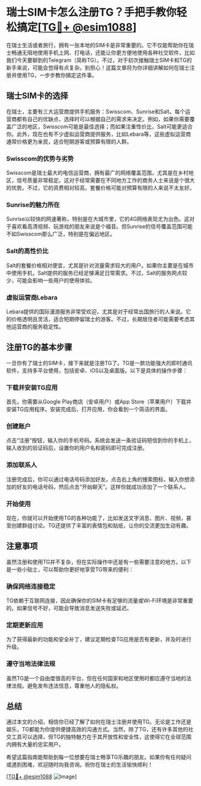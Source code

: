 # 瑞士SIM卡怎么注册TG？手把手教你轻松搞定[[TG💪+ @esim1088](https://t.me/s/esim1088)]

在瑞士生活或者旅行，拥有一张本地的SIM卡是非常重要的。它不仅能帮助你在瑞士畅通无阻地使用手机上网、打电话，还能让你更方便地使用各种社交软件，比如我们今天要聊到的Telegram（简称TG）。不过，对于初次接触瑞士SIM卡和TG的新手来说，可能会觉得有点复杂。别担心！这篇文章将为你详细讲解如何在瑞士注册并使用TG，一步步教你搞定这件事。

## 瑞士SIM卡的选择

在瑞士，主要有三大运营商提供手机服务：Swisscom、Sunrise和Salt。每个运营商都有自己的优缺点，选择时可以根据自己的需求来决定。例如，如果你需要覆盖广泛的地区，Swisscom可能是最佳选择；而如果注重性价比，Salt可能更适合你。此外，现在也有不少虚拟运营商提供服务，比如Lebara等，这些虚拟运营商通常价格更为亲民，适合短期游客或预算有限的人群。

### Swisscom的优势与劣势

Swisscom是瑞士最大的电信运营商，拥有最广的网络覆盖范围，尤其是在乡村地区，信号质量非常稳定。这对于经常需要在不同地方工作的商务人士来说是个很大的优势。不过，它的资费相对较高，套餐价格可能对预算有限的人来说不太友好。

### Sunrise的魅力所在

Sunrise以较快的网速著称，特别是在大城市里，它的4G网络表现尤为出色。这对于喜欢看高清视频、玩游戏的朋友来说是个福音。但Sunrise的信号覆盖范围可能不如Swisscom那么广泛，特别是在偏远地区。

### Salt的高性价比

Salt的套餐价格相对便宜，尤其是针对流量需求较大的用户。如果你主要是在城市中使用手机，Salt提供的服务已经足够满足日常需求。不过，Salt的服务网点较少，可能会影响一些用户的使用体验。

### 虚拟运营商Lebara

Lebara提供的国际漫游服务非常受欢迎，尤其是对于经常出国旅行的人来说。它的价格透明且灵活，适合短期停留瑞士的游客。不过，长期居住者可能需要考虑其他运营商的服务稳定性。

## 注册TG的基本步骤

一旦你有了瑞士的SIM卡，接下来就是注册TG了。TG是一款功能强大的即时通讯软件，支持多平台使用，包括安卓、iOS以及桌面版。以下是具体的操作步骤：

### 下载并安装TG应用

首先，你需要从Google Play商店（安卓用户）或App Store（苹果用户）下载并安装TG应用程序。安装完成后，打开应用，你会看到一个简洁的界面。

### 创建账户

点击“注册”按钮，输入你的手机号码。系统会发送一条验证码短信到你的手机上，输入收到的验证码后，设置你的用户名和密码即可完成注册。

### 添加联系人

注册完成后，你可以通过电话号码添加好友。点击右上角的搜索图标，输入你想添加的好友的电话号码，然后点击“开始聊天”。这样你就成功添加了一个联系人。

### 开始使用

现在，你就可以开始使用TG的各种功能了，比如发送文字消息、图片、视频，甚至创建群组讨论。TG还提供了丰富的表情包和贴纸，让你的交流更加生动有趣。

## 注意事项

虽然注册和使用TG并不复杂，但在实际操作中还是有一些需要注意的地方。以下是一些小贴士，可以帮助你更好地享受TG带来的便利：

### 确保网络连接稳定

TG依赖于互联网连接，因此确保你的SIM卡有足够的流量或Wi-Fi环境是非常重要的。如果信号不好，可能会导致消息发送失败或延迟。

### 定期更新应用

为了获得最新的功能和安全补丁，建议定期检查TG应用是否有更新，并及时进行升级。

### 遵守当地法律法规

虽然TG是一个自由度很高的平台，但在任何国家和地区使用时都应遵守当地的法律法规。避免发布违法信息，尊重他人的隐私权。

## 总结

通过本文的介绍，相信你已经了解了如何在瑞士注册并使用TG。无论是工作还是娱乐，TG都能为你提供便捷高效的沟通方式。当然，除了TG，还有许多其他的社交工具可以选择，但TG的独特魅力在于其开放性和安全性，这使得它在全球范围内拥有大量的忠实用户。

希望这篇指南能帮助到每一位想要在瑞士畅享TG乐趣的朋友。如果你有任何疑问或遇到困难，欢迎随时向我咨询。祝你在瑞士的生活愉快顺利！

[[TG💪+ @esim1088](https://t.me/s/esim1088) ![Image](https://i.postimg.cc/4NQfJmqS/Snipaste-2025-05-13-00-14-12.png)]